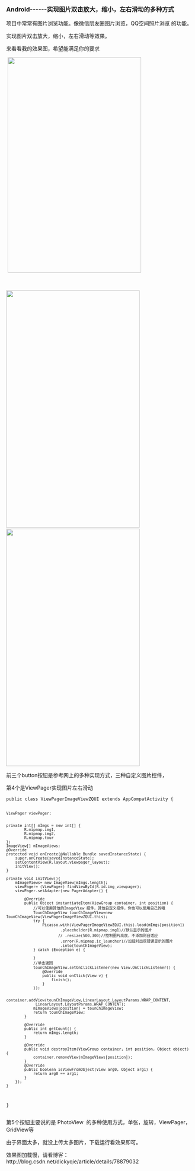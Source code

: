 ### Android------实现图片双击放大，缩小，左右滑动的多种方式  

<p>项目中常常有图片浏览功能。像微信朋友圈图片浏览，QQ空间照片浏览 的功能。</p> 
<p>实现图片双击放大，缩小，左右滑动等效果。</p> 
<p>来看看我的效果图，希望能满足你的要求</p> 
<p>&nbsp;<img alt="" height="581" src="http://images2017.cnblogs.com/blog/1041439/201712/1041439-20171223113047850-1495895379.gif" width="360"></p> 
<p>&nbsp;</p> 
<p><img alt="" height="640" src="http://images2017.cnblogs.com/blog/1041439/201712/1041439-20171223113249912-257648637.jpg" width="360">&nbsp; <img alt="" height="640" src="http://images2017.cnblogs.com/blog/1041439/201712/1041439-20171223113325662-500791773.jpg" width="360"></p> 
<p>前三个button按钮是参考网上的多种实现方式，三种自定义图片控件，</p> 
<p>第4个是ViewPager实现图片左右滑动</p> 
<pre><code class="language-java">public class ViewPagerImageViewZQUI extends AppCompatActivity {


    ViewPager viewPager;


    private int[] mImgs = new int[] {
            R.mipmap.img1,
            R.mipmap.img2,
            R.mipmap.tour
    };
    ImageView[] mImageViews;
    @Override
    protected void onCreate(@Nullable Bundle savedInstanceState) {
        super.onCreate(savedInstanceState);
        setContentView(R.layout.viewpager_layout);
        initView();
    }

    private void initView(){
        mImageViews= new ImageView[mImgs.length];
        viewPager= (ViewPager) findViewById(R.id.img_viewpager);
        viewPager.setAdapter(new PagerAdapter() {

            @Override
            public Object instantiateItem(ViewGroup container, int position) {
                //可以使用其他的ImageView 控件，其他自定义控件，你也可以使用自己的哦
                TounChImageView tounChImageView=new TounChImageView(ViewPagerImageViewZQUI.this);
                try {
                    Picasso.with(ViewPagerImageViewZQUI.this).load(mImgs[position])
                            .placeholder(R.mipmap.img1)//默认显示的图片
                           // .resize(500,300)//控制图片高度，不添加则自适应
                            .error(R.mipmap.ic_launcher)//加载时出现错误显示的图片
                            .into(tounChImageView);
                } catch (Exception e) {

                }
                //单击返回
                tounChImageView.setOnClickListener(new View.OnClickListener() {
                    @Override
                    public void onClick(View v) {
                        finish();
                    }
                });

                container.addView(tounChImageView,LinearLayout.LayoutParams.WRAP_CONTENT, 
                 LinearLayout.LayoutParams.WRAP_CONTENT);
                mImageViews[position] = tounChImageView;
                return tounChImageView;
            }

            @Override
            public int getCount() {
                return mImgs.length;
            }

            @Override
            public void destroyItem(ViewGroup container, int position, Object object) {
                container.removeView(mImageViews[position]);
            }
            @Override
            public boolean isViewFromObject(View arg0, Object arg1) {
                return arg0 == arg1;
            }
        });
    }
}</code></pre> 
<p>第5个按钮主要说的是 PhotoView&nbsp; 的多种使用方式，单张，旋转，ViewPager，GridView等</p> 
<p>由于界面太多，就没上传太多图片，下载运行看效果即可。</p> 
<p>效果图加载慢，请看博客：http://blog.csdn.net/dickyqie/article/details/78879032</p> 
<span id="OSC_h3_1"></span>
<h3>&nbsp;</h3> 
